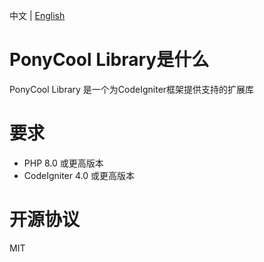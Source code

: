 中文 | [English](https://github.com/PonyCool/ponycool-library/blob/main/README.md)

# PonyCool Library是什么

PonyCool Library 是一个为CodeIgniter框架提供支持的扩展库

# 要求

- PHP 8.0 或更高版本
- CodeIgniter 4.0 或更高版本

# 开源协议

MIT
